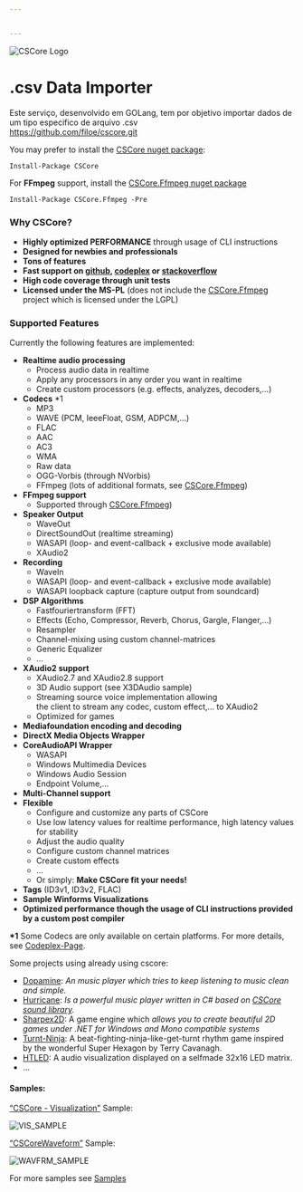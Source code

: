 ```yaml
---


---
```


<p><img src="http://fs1.directupload.net/images/150528/h8n8qwyc.png" alt="CSCore Logo"></p>
<h1 id="csv-data-importer">.csv Data Importer</h1>
<p>Este serviço, desenvolvido em GOLang, tem por objetivo importar dados de um tipo especifico de arquivo .csv<br>
<a href="https://github.com/filoe/cscore.git">https://github.com/filoe/cscore.git</a></p>
<p>You may prefer to install the <a href="https://www.nuget.org/packages/CSCore/">CSCore nuget package</a>:</p>
<pre><code>Install-Package CSCore
</code></pre>
<p>For <strong>FFmpeg</strong> support, install the <a href="https://www.nuget.org/packages/CSCore.Ffmpeg/">CSCore.Ffmpeg nuget package</a></p>
<pre><code>Install-Package CSCore.Ffmpeg -Pre
</code></pre>
<h3 id="why-cscore">Why CSCore?</h3>
<ul>
<li><strong>Highly optimized PERFORMANCE</strong> through usage of CLI instructions</li>
<li><strong>Designed for newbies and professionals</strong></li>
<li><strong>Tons of features</strong></li>
<li><strong>Fast support on <a href="https://github.com/filoe/cscore">github</a>, <a href="http://cscore.codeplex.com/">codeplex</a> or <a href="http://stackoverflow.com/questions/tagged/cscore">stackoverflow</a></strong></li>
<li><strong>High code coverage through unit tests</strong></li>
<li><strong>Licensed under the MS-PL</strong> (does not include the <a href="https://github.com/filoe/cscore/tree/master/CSCore.Ffmpeg">CSCore.Ffmpeg</a> project which is licensed under the LGPL)</li>
</ul>
<h3 id="supported-features">Supported Features</h3>
<p>Currently the following features are implemented:</p>
<ul>
<li><strong>Realtime audio processing</strong>
<ul>
<li>Process audio data in realtime</li>
<li>Apply any processors in any order you want in realtime</li>
<li>Create custom processors (e.g. effects, analyzes, decoders,…)</li>
</ul>
</li>
<li><strong>Codecs</strong> *1
<ul>
<li>MP3</li>
<li>WAVE (PCM, IeeeFloat, GSM, ADPCM,…)</li>
<li>FLAC</li>
<li>AAC</li>
<li>AC3</li>
<li>WMA</li>
<li>Raw data</li>
<li>OGG-Vorbis (through NVorbis)</li>
<li>FFmpeg (lots of additional formats, see <a href="https://github.com/filoe/cscore/tree/master/CSCore.Ffmpeg">CSCore.Ffmpeg</a>)</li>
</ul>
</li>
<li><strong>FFmpeg support</strong>
<ul>
<li>Supported through <a href="https://github.com/filoe/cscore/tree/master/CSCore.Ffmpeg">CSCore.Ffmpeg</a>)</li>
</ul>
</li>
<li><strong>Speaker Output</strong>
<ul>
<li>WaveOut</li>
<li>DirectSoundOut (realtime streaming)</li>
<li>WASAPI (loop- and event-callback + exclusive mode available)</li>
<li>XAudio2</li>
</ul>
</li>
<li><strong>Recording</strong>
<ul>
<li>WaveIn</li>
<li>WASAPI (loop- and event-callback + exclusive mode available)</li>
<li>WASAPI loopback capture (capture output from soundcard)</li>
</ul>
</li>
<li><strong>DSP Algorithms</strong>
<ul>
<li>Fastfouriertransform (FFT)</li>
<li>Effects (Echo, Compressor, Reverb, Chorus, Gargle, Flanger,…)</li>
<li>Resampler</li>
<li>Channel-mixing using custom channel-matrices</li>
<li>Generic Equalizer</li>
<li>…</li>
</ul>
</li>
<li><strong>XAudio2 support</strong>
<ul>
<li>XAudio2.7 and XAudio2.8 support</li>
<li>3D Audio support (see X3DAudio sample)</li>
<li>Streaming source voice implementation allowing<br>
the client to stream any codec, custom effect,… to XAudio2</li>
<li>Optimized for games</li>
</ul>
</li>
<li><strong>Mediafoundation encoding and decoding</strong></li>
<li><strong>DirectX Media Objects Wrapper</strong></li>
<li><strong>CoreAudioAPI Wrapper</strong>
<ul>
<li>WASAPI</li>
<li>Windows Multimedia Devices</li>
<li>Windows Audio Session</li>
<li>Endpoint Volume,…</li>
</ul>
</li>
<li><strong>Multi-Channel support</strong></li>
<li><strong>Flexible</strong>
<ul>
<li>Configure and customize any parts of CSCore</li>
<li>Use low latency values for realtime performance, high latency values for stability</li>
<li>Adjust the audio quality</li>
<li>Configure custom channel matrices</li>
<li>Create custom effects</li>
<li>…</li>
<li>Or simply: <strong>Make CSCore fit your needs!</strong></li>
</ul>
</li>
<li><strong>Tags</strong> (ID3v1, ID3v2, FLAC)</li>
<li><strong>Sample Winforms Visualizations</strong></li>
<li><strong>Optimized performance though the usage of CLI instructions provided by a custom post compiler</strong></li>
</ul>
<p><strong>*1</strong> Some Codecs are only available on certain platforms. For more details, see <a href="http://cscore.codeplex.com/">Codeplex-Page</a>.</p>
<p>Some projects using already using cscore:</p>
<ul>
<li><a href="http://www.digimezzo.com/software/dopamine/">Dopamine</a>: <em>An music player which tries to keep listening to music clean and simple.</em></li>
<li><a href="https://github.com/Alkalinee/Hurricane">Hurricane</a>: <em>Is a powerful music player written in C# based on <a href="https://github.com/filoe/cscore">CSCore sound library</a>.</em></li>
<li><a href="https://github.com/ThuCommix/Sharpex2D">Sharpex2D</a>: A game engine which <em>allows you to create beautiful 2D games under .NET for Windows and Mono compatible systems</em></li>
<li><a href="https://github.com/opcon/turnt-ninja">Turnt-Ninja</a>: A beat-fighting-ninja-like-get-turnt rhythm game inspired by the wonderful Super Hexagon by Terry Cavanagh.</li>
<li><a href="https://www.youtube.com/watch?v=tbrKepBgH3M">HTLED</a>: A audio visualization displayed on a selfmade 32x16 LED matrix.</li>
<li>…</li>
</ul>
<h4 id="samples">Samples:</h4>
<p><a href="Samples/WinformsVisualization">“CSCore - Visualization”</a> Sample:</p>
<p><img src="http://download-codeplex.sec.s-msft.com/Download?ProjectName=cscore&amp;DownloadId=970569" alt="VIS_SAMPLE"></p>
<p><a href="Samples/CSCoreWaveform">“CSCoreWaveform”</a> Sample:</p>
<p><img src="http://fs5.directupload.net/images/160229/adjvd9u9.png" alt="WAVFRM_SAMPLE"></p>
<p>For more samples see <a href="Samples/">Samples</a></p>

